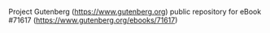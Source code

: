 Project Gutenberg (https://www.gutenberg.org) public repository
for eBook #71617 (https://www.gutenberg.org/ebooks/71617)
